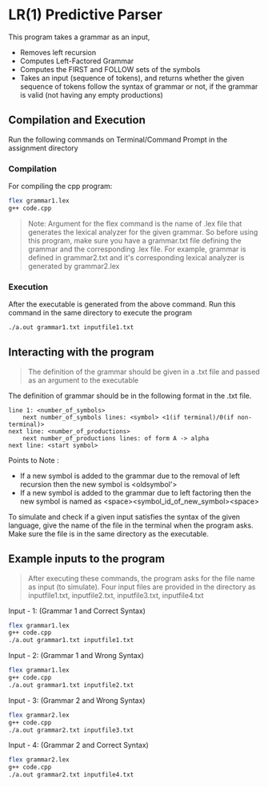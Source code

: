 # LR(1) Predictive Parser

This program takes a grammar as an input, 
- Removes left recursion
- Computes Left-Factored Grammar
- Computes the FIRST and FOLLOW sets of the symbols
- Takes an input (sequence of tokens), and returns whether the given sequence of tokens follow the syntax of grammar or not, if the grammar is valid (not having any empty productions)

## Compilation and Execution

Run the following commands on Terminal/Command Prompt in the assignment directory

### Compilation

For compiling the cpp program:

```bash
flex grammar1.lex
g++ code.cpp
```

> Note: Argument for the flex command is the name of .lex file that generates the lexical analyzer for the given grammar. So before using this program, make sure you have a grammar.txt file defining the grammar and the corresponding .lex file.
> For example, grammar is defined in grammar2.txt and it's corresponding lexical analyzer is generated by grammar2.lex


### Execution
After the executable is generated from the above command. Run this command in the same directory to execute the program

```bash
./a.out grammar1.txt inputfile1.txt
```


## Interacting with the program

> The definition of the grammar should be given in a .txt file and passed as an argument to the executable

The definition of grammar should be in the following format in the .txt file.

    line 1: <number_of_symbols>
        next number_of_symbols lines: <symbol> <1(if terminal)/0(if non-terminal)>
    next line: <number_of_productions>
        next number_of_productions lines: of form A -> alpha
    next line: <start symbol>

Points to Note :
- If a new symbol is added to the grammar due to the removal of left recursion then the new symbol is <oldsymbol'\>
- If a new symbol is added to the grammar due to left factoring then the new symbol is named as <space\><symbol_id_of_new_symbol\><space\>

To simulate and check if a given input satisfies the syntax of the given language, give the name of the file in the terminal when the program asks. Make sure the file is in the same directory as the executable.

## Example inputs to the program
>After executing these commands, the program asks for the file name as input (to simulate). Four input files are provided in the directory as inputfile1.txt, inputfile2.txt, inputfile3.txt, inputfile4.txt

Input - 1: (Grammar 1 and Correct Syntax)

```bash
flex grammar1.lex
g++ code.cpp
./a.out grammar1.txt inputfile1.txt
```

Input - 2: (Grammar 1 and Wrong Syntax)

```bash
flex grammar1.lex
g++ code.cpp
./a.out grammar1.txt inputfile2.txt
```
 
Input - 3: (Grammar 2 and Wrong Syntax)

```bash
flex grammar2.lex
g++ code.cpp
./a.out grammar2.txt inputfile3.txt
```

Input - 4: (Grammar 2 and Correct Syntax)

```bash
flex grammar2.lex
g++ code.cpp
./a.out grammar2.txt inputfile4.txt
```